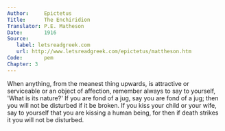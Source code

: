 ```yaml
---
Author:     Epictetus  
Title:      The Enchiridion  
Translator: P.E. Matheson
Date:       1916  
Source:
   label: letsreadgreek.com
   url: http://www.letsreadgreek.com/epictetus/mattheson.htm
Code:       pem  
Chapter: 3
---
```


When anything, from the meanest thing upwards, is attractive or serviceable or
an object of affection, remember always to say to yourself, 'What is its
nature?' If you are fond of a jug, say you are fond of a jug; then you will not
be disturbed if it be broken. If you kiss your child or your wife, say to
yourself that you are kissing a human being, for then if death strikes it you
will not be disturbed.


